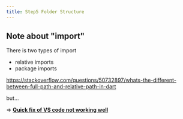 ```yaml
---
title: Step5 Folder Structure
---
```


## Note about **"import"**
There is two types of import
- relative imports
- package imports

https://stackoverflow.com/questions/50732897/whats-the-different-between-full-path-and-relative-path-in-dart

but...

=> [**Quick fix of VS code not working well**](https://stackoverflow.com/questions/54121559/import-from-parent-directory-in-flutter)